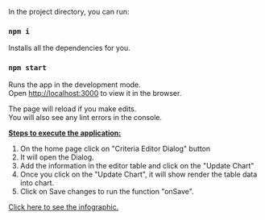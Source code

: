 
In the project directory, you can run:


### `npm i`

Installs all the dependencies for you.<br />

### `npm start`

Runs the app in the development mode.<br />
Open [http://localhost:3000](http://localhost:3000) to view it in the browser.

The page will reload if you make edits.<br />
You will also see any lint errors in the console.



<b><u>Steps to execute the application: </u></b>

1) On the home page click on "Criteria Editor Dialog" button
2) It will open the Dialog.
3) Add the information in the editor table and click on the "Update Chart"
4) Once you click on the "Update Chart", it will show render the table data into chart.
5) Click on Save changes to run the function "onSave".

<a href="https://raw.githubusercontent.com/abhinayTiwari/CriteriaEditor/main/Steps%20to%20use%20the%20Criteria%20Editor.png" target="_blank">Click here to see the infographic.</a>
